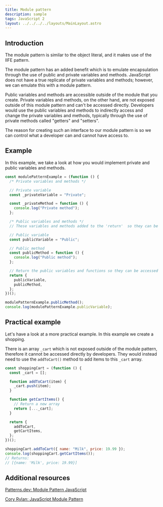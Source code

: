```yaml
---
title: Module pattern
description: sample
tags: JavaScript 2
layout: ../../../../layouts/MainLayout.astro
---
```


## Introduction

The module pattern is similar to the object literal, and it makes use of the IIFE pattern.

The module pattern has an added benefit which is to emulate encapsulation through the use of public and private variables and methods. JavaScript does not have a true replicate of private variables and methods; however, we can emulate this with a module pattern.

Public variables and methods are accessible outside of the module that you create. Private variables and methods, on the other hand, are not exposed outside of this module pattern and can't be accessed directly. Developers would use the public variables and methods to indirectly access and change the private variables and methods, typically through the use of private methods called "getters" and "setters".

The reason for creating such an interface to our module pattern is so we can control what a developer can and cannot have access to.

## Example

In this example, we take a look at how you would implement private and public variables and methods.

```js
const modulePatternExample = (function () {
  /* Private variables and methods */

  // Private variable
  const _privateVariable = "Private";

  const _privateMethod = function () {
    console.log("Private method");
  };

  /* Public variables and methods */
  // These variables and methods added to the 'return'  so they can be accessed

  // Public variable
  const publicVariable = "Public";

  // Public method
  const publicMethod = function () {
    console.log("Public method");
  };

  // Return the public variables and functions so they can be accessed
  return {
    publicVariable,
    publicMethod,
  };
})();

modulePatternExample.publicMethod();
console.log(modulePatternExample.publicVariable);
```

## Practical example

Let's have a look at a more practical example. In this example we create a shopping.

There is an array `_cart` which is not exposed outside of the module pattern, therefore it cannot be accessed directly by developers. They would instead need to use the `addToCart()` method to add items to this `_cart` array.

```js
const shoppingCart = (function () {
  const _cart = [];

  function addToCart(item) {
    _cart.push(item);
  }

  function getCartItems() {
    // Return a new array
    return [..._cart];
  }

  return {
    addToCart,
    getCartItems,
  };
})();

shoppingCart.addToCart({ name: "Milk", price: 19.99 });
console.log(shoppingCart.getCartItems());
// Returns:
// [{name: 'Milk', price: 19.99}]
```

## Additional resources

[Patterns.dev: Module Pattern JavaScript](https://www.patterns.dev/posts/classic-design-patterns/#modulepatternjavascript)

[Cory Rylan: JavaScript Module Pattern ](https://coryrylan.com/blog/javascript-module-pattern-basics)
